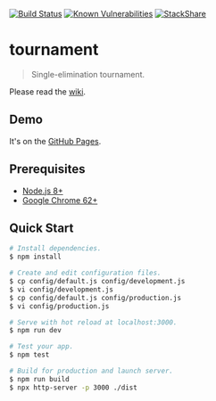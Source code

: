 [![Build Status](https://travis-ci.org/chatii2412/tournament.svg?branch=master)](https://travis-ci.org/chatii2412/tournament)
[![Known Vulnerabilities](https://snyk.io/test/github/chatii2412/tournament/badge.svg)](https://snyk.io/test/github/chatii2412/tournament)
[![StackShare](https://img.shields.io/badge/tech-stack-0690fa.svg?style=flat)](https://stackshare.io/chatii2412/tournament)

# tournament

> Single-elimination tournament.

Please read the [wiki].

## Demo

It's on the [GitHub Pages].

## Prerequisites

* [Node.js 8+]
* [Google Chrome 62+]

## Quick Start

``` sh
# Install dependencies.
$ npm install

# Create and edit configuration files.
$ cp config/default.js config/development.js
$ vi config/development.js
$ cp config/default.js config/production.js
$ vi config/production.js

# Serve with hot reload at localhost:3000.
$ npm run dev

# Test your app.
$ npm test

# Build for production and launch server.
$ npm run build
$ npx http-server -p 3000 ./dist
```

[GitHub Pages]: https://chatii2412.github.io/tournament/
[wiki]: https://github.com/chatii2412/tournament/wiki
[Node.js 8+]: https://nodejs.org/
[Google Chrome 62+]: https://google.com/chrome/
